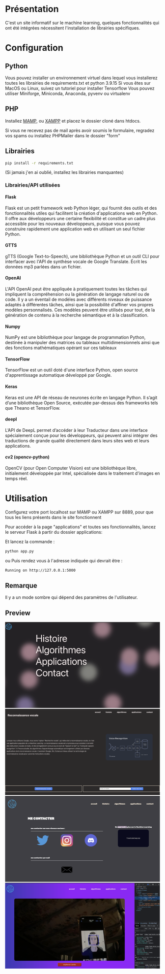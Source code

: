 # Présentation

C'est un site informatif sur le machine learning, quelques fonctionnalités qui ont été intégrées nécessitent l'installation de librairies spécifiques.

# Configuration

## Python
Vous pouvez installer un environnement virtuel dans lequel vous installerez toutes les librairies de requirements.txt et python 3.9.15
Si vous êtes sur MacOS ou Linux, suivez un tutoriel pour installer Tensorflow
Vous pouvez utiliser Miniforge, Miniconda, Anaconda, pyvenv ou virtualenv


## PHP

Installez [MAMP](https://www.mamp.info/en/downloads/), ou [XAMPP](https://www.apachefriends.org/fr/index.html) et placez le dossier cloné dans htdocs.

Si vous ne recevez pas de mail après avoir soumis le formulaire, regradez vos spams ou installez PHPMailer dans le dossier "form"

## Librairies
```bash
pip install -r requirements.txt
```
(Si jamais j'en ai oublié, installez les librairies manquantes)

### Librairies/API utilisées

#### Flask
Flask est un petit framework web Python léger, qui fournit des outils et des fonctionnalités utiles qui facilitent la création d'applications web en Python. Il offre aux développeurs une certaine flexibilité et constitue un cadre plus accessible pour les nouveaux développeurs, puisque vous pouvez construire rapidement une application web en utilisant un seul fichier Python.
#### GTTS

gTTS (Google Text-to-Speech), une bibliothèque Python et un outil CLI pour interfacer avec l'API de synthèse vocale de Google Translate. Écrit les données mp3 parlées dans un fichier.
#### OpenAI
L'API OpenAI peut être appliquée à pratiquement toutes les tâches qui impliquent la compréhension ou la génération de langage naturel ou de code. Il y a un éventail de modèles avec différents niveaux de puissance adaptés à différentes tâches, ainsi que la possibilité d'affiner vos propres modèles personnalisés. Ces modèles peuvent être utilisés pour tout, de la génération de contenu à la recherche sémantique et à la classification.
#### Numpy
NumPy est une bibliothèque pour langage de programmation Python, destinée à manipuler des matrices ou tableaux multidimensionnels ainsi que des fonctions mathématiques opérant sur ces tableaux
#### TensorFlow
TensorFlow est un outil doté d'une interface Python, open source d'apprentissage automatique développé par Google.
#### Keras 
Keras est une API de réseau de neurones écrite en langage Python. Il s’agit d’une bibliothèque Open Source, exécutée par-dessus des frameworks tels que Theano et TensorFlow.
#### deepl
L’API de DeepL permet d’accéder à leur Traducteur dans une interface spécialement conçue pour les développeurs, qui peuvent ainsi intégrer des traductions de grande qualité directement dans leurs sites web et leurs applications.
#### cv2 (opencv-python)
OpenCV (pour Open Computer Vision) est une bibliothèque libre, initialement développée par Intel, spécialisée dans le traitement d'images en temps réel.





# Utilisation

Configurez votre port localhost sur MAMP ou XAMPP sur 8889, pour que tous les liens présents dans le site fonctionnent

Pour accéder à la page "applications" et toutes ses fonctionnalités, lancez le serveur Flask à partir du dossier applications:



Et lancez la commande :
 ```bash
python app.py
```
ou 
Puis rendez vous à l'adresse indiquée qui devrait être :
```bash
Running on http://127.0.0.1:5000
```
## Remarque

Il y a un mode sombre qui dépend des paramètres de l'utilisateur.

## Preview
![alt text](/preview/preview1.png)
![alt text](/preview/preview2.png)
![alt text](/preview/preview3.png)
![alt text](/preview/preview4.png)

